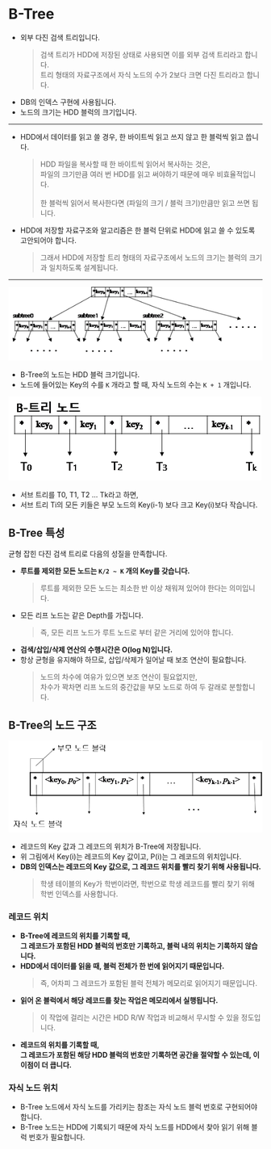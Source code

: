 # B-Tree
* 외부 다진 검색 트리입니다.
    > 검색 트리가 HDD에 저장된 상태로 사용되면 이를 외부 검색 트리라고 합니다.<br/>
    트리 형태의 자료구조에서 자식 노드의 수가 2보다 크면 다진 트리라고 합니다.
* DB의 인덱스 구현에 사용됩니다.
* 노드의 크기는 HDD 블럭의 크기입니다.

---

* HDD에서 데이터를 읽고 쓸 경우, 한 바이트씩 읽고 쓰지 않고 한 블럭씩 읽고 씁니다.
    > HDD 파일을 복사할 때 한 바이트씩 읽어서 복사하는 것은,<br>
    파일의 크기만큼 여러 번 HDD를 읽고 써야하기 때문에 매우 비효율적입니다.<br><br>
    한 블럭씩 읽어서 복사한다면 (파일의 크기 / 블럭 크기)만큼만 읽고 쓰면 됩니다.
* HDD에 저장할 자료구조와 알고리즘은 한 블럭 단위로 HDD에 읽고 쓸 수 있도록 고안되어야 합니다.
    > 그래서 HDD에 저장할 트리 형태의 자료구조에서 노드의 크기는 블럭의 크기과 일치하도록 설계됩니다.

---
![B-Tree](./img/B-Tree.png)
* B-Tree의 노드는 HDD 블럭 크기입니다.
* 노드에 들어있는 Key의 수를 ```K``` 개라고 할 때, 자식 노드의 수는 ```K + 1``` 개입니다.

![B-Tree_Node](./img/B-Tree%20Node.png)
* 서브 트리를 T0, T1, T2 ... Tk라고 하면,
* 서브 트리 Ti의 모든 키들은 부모 노드의 Key(i-1) 보다 크고 Key(i)보다 작습니다.

## B-Tree 특성
균형 잡힌 다진 검색 트리로 다음의 성질을 만족합니다.
* **루트를 제외한 모든 노드는 ```K/2 ~ K``` 개의 Key를 갖습니다.**
    > 루트를 제외한 모든 노드는 최소한 반 이상 채워져 있어야 한다는 의미입니다.
* 모든 리프 노드는 같은 Depth를 가집니다.
    > 즉, 모든 리프 노드가 루트 노드로 부터 같은 거리에 있어야 합니다.
* **검색/삽입/삭제 연산의 수행시간은 O(log N)입니다.**
* 항상 균형을 유지해야 하므로, 삽입/삭제가 일어날 때 보조 연산이 필요합니다.
    > 노드의 차수에 여유가 있으면 보조 연산이 필요없지만,<br/>
    차수가 꽉차면 리프 노드의 중간값을 부모 노드로 하여 두 갈래로 분할합니다.

## B-Tree의 노드 구조
![B-Tree_Node_Structure](./img/B-Tree%20Node%20Structure.png)
* 레코드의 Key 값과 그 레코드의 위치가 B-Tree에 저장됩니다.
* 위 그림에서 Key(i)는 레코드의 Key 값이고, P(i)는 그 레코드의 위치입니다.
* **DB의 인덱스는 레코드의 Key 값으로, 그 레코드 위치를 빨리 찾기 위해 사용됩니다.**
    > 학생 테이블의 Key가 학번이라면, 학번으로 학생 레코드를 빨리 찾기 위해 학번 인덱스를 사용합니다.

### 레코드 위치
* **B-Tree에 레코드의 위치를 기록할 때,<br/>
그 레코드가 포함된 HDD 블럭의 번호만 기록하고, 블럭 내의 위치는 기록하지 않습니다.**
* **HDD에서 데이터를 읽을 때, 블럭 전체가 한 번에 읽어지기 때문입니다.**
    > 즉, 어차피 그 레코드가 포함된 블럭 전체가 메모리로 읽어지기 때문입니다.
* **읽어 온 블럭에서 해당 레코드를 찾는 작업은 메모리에서 실행됩니다.**
    > 이 작업에 걸리는 시간은 HDD R/W 작업과 비교해서 무시할 수 있을 정도입니다.
* **레코드의 위치를 기록할 때,<br/>
그 레코드가 포함된 해당 HDD 블럭의 번호만 기록하면 공간을 절약할 수 있는데, 이 이점이 더 큽니다.**

### 자식 노드 위치
* B-Tree 노드에서 자식 노드를 가리키는 참조는 자식 노드 블럭 번호로 구현되어야 합니다.
* B-Tree 노드는 HDD에 기록되기 때문에 자식 노드를 HDD에서 찾아 읽기 위해 블럭 번호가 필요합니다.